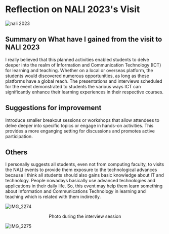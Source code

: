 # Reflection on NALI 2023's Visit

![nali 2023](https://github.com/abidmyra/E-PORTFOLIO/assets/148435590/2962fb2a-f4cd-4a4d-bf1f-2cb739c22795)

## Summary on What have I gained from the visit to NALI 2023

I really believed that this planned activities enabled students to delve deeper into the realm of Information and Communication Technology (ICT) for learning and teaching. Whether on a local or overseas platform, the students would discovered numerous opportunities, as long as these platforms have a global reach. The presentations and interviews scheduled for the event demonstrated to students the various ways ICT can significantly enhance their learning experiences in their respective courses.

## Suggestions for improvement

Introduce smaller breakout sessions or workshops that allow attendees to delve deeper into specific topics or engage in hands-on activities. This provides a more enganging setting for discussions and promotes active participation.

## Others

I personally suggests all students, even not from computing faculty, to visits the NALI events to provide them exposure to the technological advances because I think 
all students should also gains basic knowledge about IT and technology. People nowadays basically use advanced technologies and applications in their daily life. So,
this event may help them learn something about Information and Communications Technology in learning and teaching which is related with them indirectly.

![IMG_2274](https://github.com/abidmyra/E-PORTFOLIO/assets/148435590/c36d964d-a4ee-41d6-9a17-c232a486b6ff)
<p align = "center" > Photo during the interview session </p>

![IMG_2275](https://github.com/abidmyra/E-PORTFOLIO/assets/148435590/7d0c7862-0903-41d1-b700-d0dcc51d685a)


